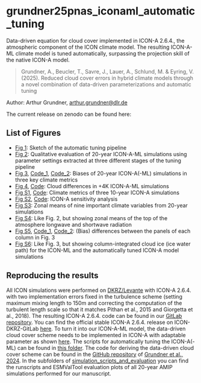 # grundner25pnas_iconaml_automatic_tuning
Data-driven equation for cloud cover implemented in ICON-A 2.6.4., the atmospheric component of the ICON climate model. The resulting ICON-A-ML climate model is tuned automatically, surpassing the projection skill of the native ICON-A model.

> Grundner, A., Beucler, T., Savre, J., Lauer, A., Schlund, M. & Eyring, V. (2025). Reduced cloud cover errors in hybrid climate models through a novel combination of data-driven parameterizations and automatic tuning

Author: Arthur Grundner, [arthur.grundner@dlr.de](mailto:arthur.grundner@dlr.de)

The current release on zenodo can be found here:

## List of Figures

- [Fig 1](fig_1_tuning_pipeline/fig_1.pdf): Sketch of the automatic tuning pipeline
- [Fig 2](simulation_scripts_and_evaluation/fig_2.pdf): Qualitative evaluation of 20-year ICON-A-ML simulations using parameter
settings extracted at three different stages of the tuning pipeline
- [Fig 3](fig_3_and_S5_biases/fig_3.pdf), [Code_1](fig_3_and_S5_biases/compare_icon_ml_to_icon_a_tuned.ipynb), [Code_2](fig_3_and_S5_biases/compare_icon_ml_to_icon.ipynb): Biases of 20-year ICON-A(-ML) simulations in three key climate metrics
- [Fig 4](fig_4_plus4K/fig_4.pdf), [Code](fig_4_plus4K/cloud_sensitivities.ipynb): Cloud differences in +4K ICON-A-ML simulations
- [Fig S1](fig_S1_man_tuned/fig_S1.pdf), [Code](fig_S1_man_tuned/giorgetta_fig_7.ipynb): Climate metrics of three 10-year ICON-A simulations
- [Fig S2](fig_S2_sensitivity/fig_S2.pdf), [Code](fig_S2_sensitivity/2402_sensitivity_analysis.ipynb): ICON-A sensitivity analysis
- [Fig S3](simulation_scripts_and_evaluation/fig_S3.pdf): Zonal means of nine important climate variables from 20-year simulations
- [Fig S4](simulation_scripts_and_evaluation/fig_S4.pdf): Like Fig. 2, but showing zonal means of the top of the atmosphere longwave and shortwave radiation
- [Fig S5](fig_3_and_S5_biases/fig_S5.pdf), [Code_1](fig_3_and_S5_biases/compare_icon_ml_to_icon_a_tuned.ipynb), [Code_2](fig_3_and_S5_biases/compare_icon_ml_to_icon.ipynb): (Bias) differences between the panels of each column in Fig. 3
- [Fig S6](simulation_scripts_and_evaluation/fig_S6.pdf): Like Fig. 3, but showing column-integrated cloud ice (ice water path) for the ICON-ML and the automatically tuned ICON-A model simulations

## Reproducing the results

All ICON simulations were performed on [DKRZ/Levante](https://docs.dkrz.de/) with ICON-A 2.6.4. with two implementation errors fixed in the turbulence scheme (setting maximum mixing length to 150m and correcting the computation of the turbulent length scale so that it matches Pithan et al., 2015 and Giorgetta et al., 2018). The resulting ICON-A 2.6.4. code can be found in our [GitLab repository](https://gitlab.dkrz.de/icon-ml/icon_developments/icon-a-ml/-/tree/icon-2-6-4-ml_cloud_cover?ref_type=heads). You can find the official stable ICON-A 2.6.4. release on ICON-DKRZ-GitLab [here](https://gitlab.dkrz.de/icon/icon/-/tree/icon-2.6.4). To turn it into our ICON-A-ML model, the data-driven cloud cover scheme needs to be implemented in ICON-A with adaptable parameter as shown [here](cloud_cover_scheme.txt). The scripts for automatically tuning the ICON-A(-ML) can be found in [this folder](tuning_scripts). The code for deriving the data-driven cloud cover scheme can be found in the [GitHub repository](https://github.com/EyringMLClimateGroup/grundner23james_EquationDiscovery_CloudCover) of [Grundner et al., 2024](https://agupubs.onlinelibrary.wiley.com/doi/full/10.1029/2023MS003763). In the subfolders of [simulation_scripts_and_evaluation](simulation_scripts_and_evaluation) you can find the runscripts and ESMValTool evaluation plots of all 20-year AMIP simulations performed for our manuscript.
